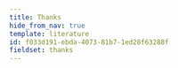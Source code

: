 ```yaml
---
title: Thanks
hide_from_nav: true
template: literature
id: f033d191-ebda-4073-81b7-1ed28f63288f
fieldset: thanks
---
```

<div id="block">
</div>
